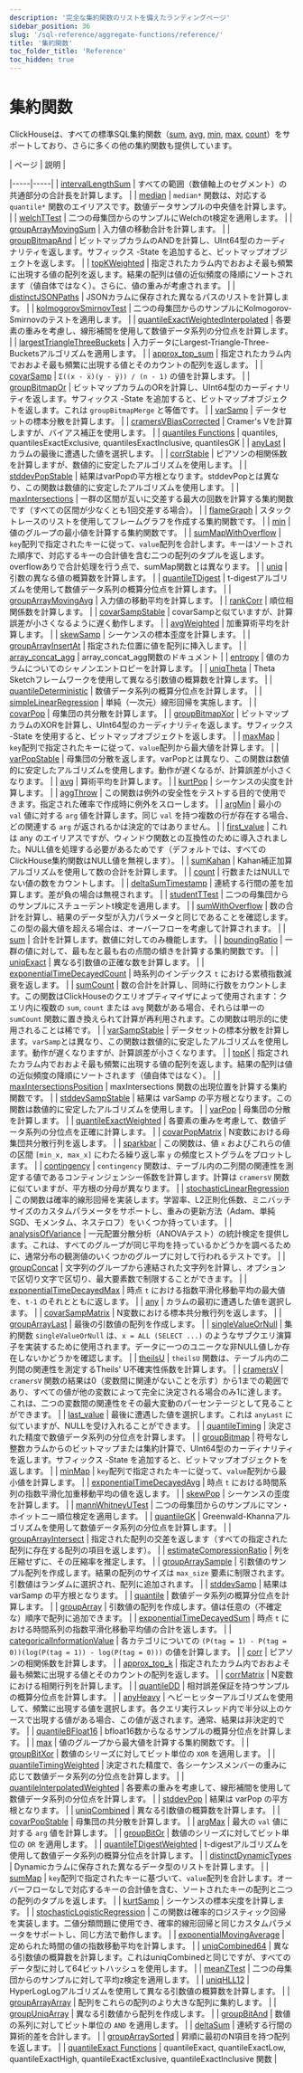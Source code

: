 ```yaml
---
description: '完全な集約関数のリストを備えたランディングページ'
sidebar_position: 36
slug: '/sql-reference/aggregate-functions/reference/'
title: '集約関数'
toc_folder_title: 'Reference'
toc_hidden: true
---
```






# 集約関数

ClickHouseは、すべての標準SQL集約関数（[sum](../reference/sum.md), [avg](../reference/avg.md), [min](../reference/min.md), [max](../reference/max.md), [count](../reference/count.md)）をサポートしており、さらに多くの他の集約関数も提供しています。

<!-- The table of contents table for this page is automatically generated by 
https://github.com/ClickHouse/clickhouse-docs/blob/main/scripts/autogenerate-table-of-contents.sh
from the YAML front matter fields: slug, description, title.

If you've spotted an error, please edit the YML frontmatter of the pages themselves.
-->| ページ | 説明 |
|-----|-----|
| [intervalLengthSum](/sql-reference/aggregate-functions/reference/intervalLengthSum) | すべての範囲（数値軸上のセグメント）の共通部分の合計長を計算します。 |
| [median](/sql-reference/aggregate-functions/reference/median) | `median*` 関数は、対応する `quantile*` 関数のエイリアスです。数値データサンプルの中央値を計算します。 |
| [welchTTest](/sql-reference/aggregate-functions/reference/welchttest) | 二つの母集団からのサンプルにWelchのt検定を適用します。 |
| [groupArrayMovingSum](/sql-reference/aggregate-functions/reference/grouparraymovingsum) | 入力値の移動合計を計算します。 |
| [groupBitmapAnd](/sql-reference/aggregate-functions/reference/groupbitmapand) | ビットマップカラムのANDを計算し、UInt64型のカーディナリティを返します。サフィックス -State を追加すると、ビットマップオブジェクトを返します。 |
| [topKWeighted](/sql-reference/aggregate-functions/reference/topkweighted) | 指定されたカラム内でおおよそ最も頻繁に出現する値の配列を返します。結果の配列は値の近似頻度の降順にソートされます（値自体ではなく）。さらに、値の重みが考慮されます。 |
| [distinctJSONPaths](/sql-reference/aggregate-functions/reference/distinctjsonpaths) | JSONカラムに保存された異なるパスのリストを計算します。 |
| [kolmogorovSmirnovTest](/sql-reference/aggregate-functions/reference/kolmogorovsmirnovtest) | 二つの母集団からのサンプルにKolmogorov-Smirnovのテストを適用します。 |
| [quantileExactWeightedInterpolated](/sql-reference/aggregate-functions/reference/quantileExactWeightedInterpolated) | 各要素の重みを考慮し、線形補間を使用して数値データ系列の分位点を計算します。 |
| [largestTriangleThreeBuckets](/sql-reference/aggregate-functions/reference/largestTriangleThreeBuckets) | 入力データにLargest-Triangle-Three-Bucketsアルゴリズムを適用します。 |
| [approx_top_sum](/sql-reference/aggregate-functions/reference/approxtopsum) | 指定されたカラム内でおおよそ最も頻繁に出現する値とそのカウントの配列を返します。 |
| [covarSamp](/sql-reference/aggregate-functions/reference/covarsamp) | `Σ((x - x̅)(y - y̅)) / (n - 1)` の値を計算します。 |
| [groupBitmapOr](/sql-reference/aggregate-functions/reference/groupbitmapor) | ビットマップカラムのORを計算し、UInt64型のカーディナリティを返します。サフィックス -State を追加すると、ビットマップオブジェクトを返します。これは `groupBitmapMerge` と等価です。 |
| [varSamp](/sql-reference/aggregate-functions/reference/varSamp) | データセットの標本分散を計算します。 |
| [cramersVBiasCorrected](/sql-reference/aggregate-functions/reference/cramersvbiascorrected) | Cramer's Vを計算しますが、バイアス補正を使用します。 |
| [quantiles Functions](/sql-reference/aggregate-functions/reference/quantiles) | quantiles, quantilesExactExclusive, quantilesExactInclusive, quantilesGK |
| [anyLast](/sql-reference/aggregate-functions/reference/anylast) | カラムの最後に遭遇した値を選択します。 |
| [corrStable](/sql-reference/aggregate-functions/reference/corrstable) | ピアソンの相関係数を計算しますが、数値的に安定したアルゴリズムを使用します。 |
| [stddevPopStable](/sql-reference/aggregate-functions/reference/stddevpopstable) | 結果はvarPopの平方根となります。stddevPopとは異なり、この関数は数値的に安定したアルゴリズムを使用します。 |
| [maxIntersections](/sql-reference/aggregate-functions/reference/maxintersections) | 一群の区間が互いに交差する最大の回数を計算する集約関数です（すべての区間が少なくとも1回交差する場合）。 |
| [flameGraph](/sql-reference/aggregate-functions/reference/flame_graph) | スタックトレースのリストを使用してフレームグラフを作成する集約関数です。 |
| [min](/sql-reference/aggregate-functions/reference/min) | 値のグループの最小値を計算する集約関数です。 |
| [sumMapWithOverflow](/sql-reference/aggregate-functions/reference/summapwithoverflow) | `key`配列で指定されたキーに従って、`value`配列を合計します。キーはソートされた順序で、対応するキーの合計値を含む二つの配列のタプルを返します。overflowありで合計処理を行う点で、sumMap関数とは異なります。 |
| [uniq](/sql-reference/aggregate-functions/reference/uniq) | 引数の異なる値の概算数を計算します。 |
| [quantileTDigest](/sql-reference/aggregate-functions/reference/quantiletdigest) | t-digestアルゴリズムを使用して数値データ系列の概算分位点を計算します。 |
| [groupArrayMovingAvg](/sql-reference/aggregate-functions/reference/grouparraymovingavg) | 入力値の移動平均を計算します。 |
| [rankCorr](/sql-reference/aggregate-functions/reference/rankCorr) | 順位相関係数を計算します。 |
| [covarSampStable](/sql-reference/aggregate-functions/reference/covarsampstable) | covarSampと似ていますが、計算誤差が小さくなるように遅く動作します。 |
| [avgWeighted](/sql-reference/aggregate-functions/reference/avgweighted) | 加重算術平均を計算します。 |
| [skewSamp](/sql-reference/aggregate-functions/reference/skewsamp) | シーケンスの標本歪度を計算します。 |
| [groupArrayInsertAt](/sql-reference/aggregate-functions/reference/grouparrayinsertat) | 指定された位置に値を配列に挿入します。 |
| [array_concat_agg](/sql-reference/aggregate-functions/reference/array_concat_agg) | array_concat_agg関数のドキュメント |
| [entropy](/sql-reference/aggregate-functions/reference/entropy) | 値のカラムについてのシャノンエントロピーを計算します。 |
| [uniqTheta](/sql-reference/aggregate-functions/reference/uniqthetasketch) | Theta Sketchフレームワークを使用して異なる引数値の概算数を計算します。 |
| [quantileDeterministic](/sql-reference/aggregate-functions/reference/quantiledeterministic) | 数値データ系列の概算分位点を計算します。 |
| [simpleLinearRegression](/sql-reference/aggregate-functions/reference/simplelinearregression) | 単純（一次元）線形回帰を実施します。 |
| [covarPop](/sql-reference/aggregate-functions/reference/covarpop) | 母集団の共分散を計算します。 |
| [groupBitmapXor](/sql-reference/aggregate-functions/reference/groupbitmapxor) | ビットマップカラムのXORを計算し、UInt64型のカーディナリティを返します。サフィックス -State を使用すると、ビットマップオブジェクトを返します。 |
| [maxMap](/sql-reference/aggregate-functions/reference/maxmap) | `key`配列で指定されたキーに従って、`value`配列から最大値を計算します。 |
| [varPopStable](/sql-reference/aggregate-functions/reference/varpopstable) | 母集団の分散を返します。varPopとは異なり、この関数は数値的に安定したアルゴリズムを使用します。動作が遅くなるが、計算誤差が小さくなります。 |
| [avg](/sql-reference/aggregate-functions/reference/avg) | 算術平均を計算します。 |
| [kurtPop](/sql-reference/aggregate-functions/reference/kurtpop) | シーケンスの尖度を計算します。 |
| [aggThrow](/sql-reference/aggregate-functions/reference/aggthrow) | この関数は例外の安全性をテストする目的で使用できます。指定された確率で作成時に例外をスローします。 |
| [argMin](/sql-reference/aggregate-functions/reference/argmin) | 最小の `val` 値に対する `arg` 値を計算します。同じ `val` を持つ複数の行が存在する場合、どの関連する `arg` が返されるかは決定的ではありません。 |
| [first_value](/sql-reference/aggregate-functions/reference/first_value) | これは any のエイリアスですが、ウィンドウ関数との互換性のために導入されました。NULL値を処理する必要があるためです（デフォルトでは、すべてのClickHouse集約関数はNULL値を無視します）。 |
| [sumKahan](/sql-reference/aggregate-functions/reference/sumkahan) | Kahan補正加算アルゴリズムを使用して数の合計を計算します。 |
| [count](/sql-reference/aggregate-functions/reference/count) | 行数またはNULLでない値の数をカウントします。 |
| [deltaSumTimestamp](/sql-reference/aggregate-functions/reference/deltasumtimestamp) | 連続する行間の差を加算します。差が負の場合は無視されます。 |
| [studentTTest](/sql-reference/aggregate-functions/reference/studentttest) | 二つの母集団からのサンプルにスチューデントt検定を適用します。 |
| [sumWithOverflow](/sql-reference/aggregate-functions/reference/sumwithoverflow) | 数の合計を計算し、結果のデータ型が入力パラメータと同じであることを確認します。この型の最大値を超える場合は、オーバーフローを考慮して計算されます。 |
| [sum](/sql-reference/aggregate-functions/reference/sum) | 合計を計算します。数値に対してのみ機能します。 |
| [boundingRatio](/sql-reference/aggregate-functions/reference/boundingRatio) | 一群の値に対して、最も左と最も右の点間の傾きを計算する集約関数です。 |
| [uniqExact](/sql-reference/aggregate-functions/reference/uniqexact) | 異なる引数値の正確な数を計算します。 |
| [exponentialTimeDecayedCount](/sql-reference/aggregate-functions/reference/exponentialTimeDecayedCount) | 時系列のインデックス `t` における累積指数減衰を返します。 |
| [sumCount](/sql-reference/aggregate-functions/reference/sumcount) | 数の合計を計算し、同時に行数をカウントします。この関数はClickHouseのクエリオプティマイザによって使用されます：クエリ内に複数の `sum`, `count` または `avg` 関数がある場合、それらは単一の `sumCount` 関数に置き換えられて計算が再利用されます。この関数は明示的に使用されることは稀です。 |
| [varSampStable](/sql-reference/aggregate-functions/reference/varsampstable) | データセットの標本分散を計算します。`varSamp`とは異なり、この関数は数値的に安定したアルゴリズムを使用します。動作が遅くなりますが、計算誤差が小さくなります。 |
| [topK](/sql-reference/aggregate-functions/reference/topk) | 指定されたカラム内でおおよそ最も頻繁に出現する値の配列を返します。結果の配列は値の近似頻度の降順にソートされます（値自体ではなく）。 |
| [maxIntersectionsPosition](/sql-reference/aggregate-functions/reference/maxintersectionsposition) | maxIntersections 関数の出現位置を計算する集約関数です。 |
| [stddevSampStable](/sql-reference/aggregate-functions/reference/stddevsampstable) | 結果は varSamp の平方根となります。この関数は数値的に安定したアルゴリズムを使用します。 |
| [varPop](/en/sql-reference/aggregate-functions/reference/varPop) | 母集団の分散を計算します。 |
| [quantileExactWeighted](/sql-reference/aggregate-functions/reference/quantileexactweighted) | 各要素の重みを考慮して、数値データ系列の分位点を正確に計算します。 |
| [covarPopMatrix](/sql-reference/aggregate-functions/reference/covarpopmatrix) | N変数における母集団共分散行列を返します。 |
| [sparkbar](/sql-reference/aggregate-functions/reference/sparkbar) | この関数は、値 `x` およびこれらの値の区間 `[min_x, max_x]` にわたる繰り返し率 `y` の頻度ヒストグラムをプロットします。 |
| [contingency](/sql-reference/aggregate-functions/reference/contingency) | `contingency` 関数は、テーブル内の二列間の関連性を測定する値であるコンティンジェンシー係数を計算します。計算は `cramersV` 関数に似ていますが、平方根の分母が異なります。 |
| [stochasticLinearRegression](/sql-reference/aggregate-functions/reference/stochasticlinearregression) | この関数は確率的線形回帰を実装します。学習率、L2正則化係数、ミニバッチサイズのカスタムパラメータをサポートし、重みの更新方法（Adam、単純SGD、モメンタム、ネステロフ）をいくつか持っています。 |
| [analysisOfVariance](/sql-reference/aggregate-functions/reference/analysis_of_variance) | 一元配置分散分析（ANOVAテスト）の統計検定を提供します。これは、すべてのグループが同じ平均を持っているかどうかを調べるために、通常分布の観測値のいくつかのグループに対して行われるテストです。 |
| [groupConcat](/sql-reference/aggregate-functions/reference/groupconcat) | 文字列のグループから連結された文字列を計算し、オプションで区切り文字で区切り、最大要素数で制限することができます。 |
| [exponentialTimeDecayedMax](/sql-reference/aggregate-functions/reference/exponentialTimeDecayedMax) | 時点 `t` における指数平滑化移動平均の最大値を、`t-1` のそれとともに返します。 |
| [any](/sql-reference/aggregate-functions/reference/any) | カラムの最初に遭遇した値を選択します。 |
| [covarSampMatrix](/sql-reference/aggregate-functions/reference/covarsampmatrix) | N変数における標本共分散行列を返します。 |
| [groupArrayLast](/sql-reference/aggregate-functions/reference/grouparraylast) | 最後の引数値の配列を作成します。 |
| [singleValueOrNull](/sql-reference/aggregate-functions/reference/singlevalueornull) | 集約関数 `singleValueOrNull` は、`x = ALL (SELECT ...)` のようなサブクエリ演算子を実装するために使用されます。データに一つのユニークな非NULL値しか存在しないかどうかを確認します。 |
| [theilsU](/sql-reference/aggregate-functions/reference/theilsu) | `theilsU` 関数は、テーブル内の二列間の関連性を測定するTheils' U不確実性係数を計算します。 |
| [cramersV](/sql-reference/aggregate-functions/reference/cramersv) | `cramersV` 関数の結果は0（変数間に関連がないことを示す）から1までの範囲であり、すべての値が他の変数によって完全に決定される場合のみ1に達します。これは、二つの変数間の関連性をその最大変動のパーセンテージとして見ることができます。 |
| [last_value](/sql-reference/aggregate-functions/reference/last_value) | 最後に遭遇した値を選択します。これは `anyLast` に似ていますが、NULLを受け入れることができます。 |
| [quantileTiming](/sql-reference/aggregate-functions/reference/quantiletiming) | 決定された精度で数値データ系列の分位点を計算します。 |
| [groupBitmap](/sql-reference/aggregate-functions/reference/groupbitmap) | 符号なし整数カラムからのビットマップまたは集約計算で、UInt64型のカーディナリティを返します。サフィックス -State を追加すると、ビットマップオブジェクトを返します。 |
| [minMap](/sql-reference/aggregate-functions/reference/minmap) | `key`配列で指定されたキーに従って、`value`配列から最小値を計算します。 |
| [exponentialTimeDecayedAvg](/sql-reference/aggregate-functions/reference/exponentialTimeDecayedAvg) | 時点 `t` における時間系列の指数平滑化加重移動平均の値を返します。 |
| [skewPop](/sql-reference/aggregate-functions/reference/skewpop) | シーケンスの歪度を計算します。 |
| [mannWhitneyUTest](/sql-reference/aggregate-functions/reference/mannwhitneyutest) | 二つの母集団からのサンプルにマン・ホイットニー順位検定を適用します。 |
| [quantileGK](/sql-reference/aggregate-functions/reference/quantileGK) | Greenwald-Khannaアルゴリズムを使用して数値データ系列の分位点を計算します。 |
| [groupArrayIntersect](/sql-reference/aggregate-functions/reference/grouparrayintersect) | 指定された配列の交差を返します（すべての指定された配列に存在する配列の項目を返します）。 |
| [estimateCompressionRatio](/sql-reference/aggregate-functions/reference/estimateCompressionRatio) | 列を圧縮せずに、その圧縮率を推定します。 |
| [groupArraySample](/sql-reference/aggregate-functions/reference/grouparraysample) | 引数値のサンプル配列を作成します。結果の配列のサイズは `max_size` 要素に制限されます。引数値はランダムに選択され、配列に追加されます。 |
| [stddevSamp](/sql-reference/aggregate-functions/reference/stddevsamp) | 結果は varSamp の平方根となります。 |
| [quantile](/sql-reference/aggregate-functions/reference/quantile) | 数値データ系列の概算分位点を計算します。 |
| [groupArray](/sql-reference/aggregate-functions/reference/grouparray) | 引数値の配列を作成します。値は任意の（不確定な）順序で配列に追加できます。 |
| [exponentialTimeDecayedSum](/sql-reference/aggregate-functions/reference/exponentialTimeDecayedSum) | 時点 `t` における時間系列の指数平滑化移動平均値の合計を返します。 |
| [categoricalInformationValue](/sql-reference/aggregate-functions/reference/categoricalinformationvalue) | 各カテゴリについての `(P(tag = 1) - P(tag = 0))(log(P(tag = 1)) - log(P(tag = 0)))` の値を計算します。 |
| [corr](/sql-reference/aggregate-functions/reference/corr) | ピアソンの相関係数を計算します。 |
| [approx_top_k](/sql-reference/aggregate-functions/reference/approxtopk) | 指定されたカラム内でおおよそ最も頻繁に出現する値とそのカウントの配列を返します。 |
| [corrMatrix](/sql-reference/aggregate-functions/reference/corrmatrix) | N変数における相関行列を計算します。 |
| [quantileDD](/sql-reference/aggregate-functions/reference/quantileddsketch) | 相対誤差保証を持つサンプルの概算分位点を計算します。 |
| [anyHeavy](/sql-reference/aggregate-functions/reference/anyheavy) | ヘビーヒッターアルゴリズムを使用して、頻繁に出現する値を選択します。各クエリ実行スレッド内で半分以上のケースで出現する値がある場合、この値が返されます。通常、結果は非決定的です。 |
| [quantileBFloat16](/sql-reference/aggregate-functions/reference/quantilebfloat16) | bfloat16数からなるサンプルの概算分位点を計算します。 |
| [max](/sql-reference/aggregate-functions/reference/max) | 値のグループから最大値を計算する集約関数です。 |
| [groupBitXor](/sql-reference/aggregate-functions/reference/groupbitxor) | 数値のシリーズに対してビット単位の `XOR` を適用します。 |
| [quantileTimingWeighted](/sql-reference/aggregate-functions/reference/quantiletimingweighted) | 決定された精度で、各シーケンスメンバーの重みに応じて数値データ系列の分位点を計算します。 |
| [quantileInterpolatedWeighted](/sql-reference/aggregate-functions/reference/quantileInterpolatedWeighted) | 各要素の重みを考慮して、線形補間を使用して数値データ系列の分位点を計算します。 |
| [stddevPop](/sql-reference/aggregate-functions/reference/stddevpop) | 結果は varPop の平方根となります。 |
| [uniqCombined](/sql-reference/aggregate-functions/reference/uniqcombined) | 異なる引数値の概算数を計算します。 |
| [covarPopStable](/sql-reference/aggregate-functions/reference/covarpopstable) | 母集団の共分散を計算します。 |
| [argMax](/sql-reference/aggregate-functions/reference/argmax) | 最大の `val` 値に対する `arg` 値を計算します。 |
| [groupBitOr](/sql-reference/aggregate-functions/reference/groupbitor) | 数値のシリーズに対してビット単位の `OR` を適用します。 |
| [quantileTDigestWeighted](/sql-reference/aggregate-functions/reference/quantiletdigestweighted) | t-digestアルゴリズムを使用して数値データ系列の概算分位点を計算します。 |
| [distinctDynamicTypes](/sql-reference/aggregate-functions/reference/distinctdynamictypes) | Dynamicカラムに保存された異なるデータ型のリストを計算します。 |
| [sumMap](/sql-reference/aggregate-functions/reference/summap) | `key`配列で指定されたキーに基づいて、`value`配列を合計します。オーバーフローなしで対応するキーの合計値を含む、ソートされたキーの配列と二つの配列のタプルを返します。 |
| [kurtSamp](/sql-reference/aggregate-functions/reference/kurtsamp) | シーケンスの標本尖度を計算します。 |
| [stochasticLogisticRegression](/sql-reference/aggregate-functions/reference/stochasticlogisticregression) | この関数は確率的ロジスティック回帰を実装します。二値分類問題に使用でき、確率的線形回帰と同じカスタムパラメータをサポートし、同じ方法で動作します。 |
| [exponentialMovingAverage](/sql-reference/aggregate-functions/reference/exponentialMovingAverage) | 定められた時間の値の指数移動平均を計算します。 |
| [uniqCombined64](/sql-reference/aggregate-functions/reference/uniqcombined64) | 異なる引数値の概算数を計算します。これはuniqCombinedと同じですが、すべてのデータ型に対して64ビットハッシュを使用します。 |
| [meanZTest](/sql-reference/aggregate-functions/reference/meanztest) | 二つの母集団からのサンプルに対して平均z検定を適用します。 |
| [uniqHLL12](/sql-reference/aggregate-functions/reference/uniqhll12) | HyperLogLogアルゴリズムを使用して異なる引数値の概算数を計算します。 |
| [groupArrayArray](/sql-reference/aggregate-functions/reference/grouparrayarray) | 配列をこれらの配列のより大きな配列に集約します。 |
| [groupUniqArray](/sql-reference/aggregate-functions/reference/groupuniqarray) | 異なる引数値から配列を作成します。 |
| [groupBitAnd](/sql-reference/aggregate-functions/reference/groupbitand) | 数値の系列に対してビット単位の `AND` を適用します。 |
| [deltaSum](/sql-reference/aggregate-functions/reference/deltasum) | 連続する行間の算術的差を合計します。 |
| [groupArraySorted](/sql-reference/aggregate-functions/reference/grouparraysorted) | 昇順に最初のN項目を持つ配列を返します。 |
| [quantileExact Functions](/sql-reference/aggregate-functions/reference/quantileexact) | quantileExact, quantileExactLow, quantileExactHigh, quantileExactExclusive, quantileExactInclusive 関数 |
